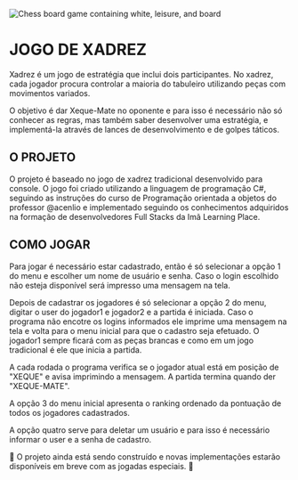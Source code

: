![Chess board game containing white, leisure, and board](https://user-images.githubusercontent.com/108146481/214078931-cde60f84-b30a-4f32-9daa-cb93fe0e185b.jpeg)

<h1>JOGO DE XADREZ</h1>

Xadrez é um jogo de estratégia que inclui dois participantes. No xadrez, cada jogador procura controlar a maioria do tabuleiro utilizando peças com movimentos variados.

O objetivo é dar Xeque-Mate no oponente e para isso é necessário não só conhecer as regras, mas também saber desenvolver uma estratégia, e implementá-la através de lances de desenvolvimento e de golpes táticos.

<h2>O PROJETO</h2>


O projeto é baseado no jogo de xadrez tradicional desenvolvido para console. 
O jogo foi criado utilizando a linguagem de programação C#, seguindo as instruções do curso de Programação orientada a objetos do professor @acenlio e implementado seguindo os conhecimentos adquiridos na formação de desenvolvedores Full Stacks da Imã Learning Place.

<h2>COMO JOGAR</h2>

Para jogar é necessário estar cadastrado, então é só selecionar a opção 1 do menu e escolher um nome de usuário e senha. Caso o login escolhido não esteja disponível será impresso uma mensagem na tela. 

Depois de cadastrar os jogadores é só selecionar a opção 2 do menu, digitar o user do jogador1 e jogador2 e a partida é iniciada. Caso o programa não encotre os logins informados ele imprime uma mensagem na tela e volta para o menu inicial para que o cadastro seja efetuado.
O jogador1 sempre ficará com as peças brancas e como em um jogo tradicional é ele que inicia a partida. 

A cada rodada o programa verifica se o jogador atual está em posição de "XEQUE" e avisa imprimindo a mensagem. A partida termina quando der "XEQUE-MATE".

A opção 3 do menu inicial apresenta o ranking ordenado da pontuação de todos os jogadores cadastrados.

A opção quatro serve para deletar um usuário e para isso é necessário informar o user e a senha de cadastro.


🚧 O projeto ainda está sendo construído e novas implementações estarão disponíveis em breve com as jogadas especiais. 🚧
